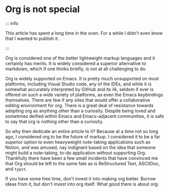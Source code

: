 # Org is not special

::: info

This article has spent a long time in the oven.  For a while I didn't even know that I wanted to publish it.

:::


Org is considered one of the better lightweight markup languages and it certainly has merits.  It is widely considered a superior alternative to markdown, which if one thinks briefly, is not at all challenging to do.

Org is widely supported on Emacs.  It is pretty much unsupported on most platforms, including Visual Studio code, any of the IDEs, and while it is somewhat accurately interpreted by GitHub and its ilk, seldom if ever is offered on such a wide variety of platforms, as even the Emacs keybindings themselves.  There are few if any sites that would offer a collaborative editing environment for org.  There is a great deal of resistance towards adopting org as anything other than a curiosity.  Despite being loved and sometimes deified within Emacs and Emacs-adjacent communities, it is safe to say that org is nothing other than a curiosity.

So why then dedicate an entire article to it?  Because at a time not so long ago, I considered org to be the future of markup.  I considered it to be a far superior option to even heavyweight note-taking applications such as Notion, and was amused, nay indignant based on the idea that someone might build a note-taking, to-do application without supporting Org.  Thankfully there have been a few small incidents that have convinced me that Org should be left to the same fate as is ReStructured Text, ASCIIDoc, and `typst`.  

If you have some free time, don't invest it into making org better.  Borrow ideas from it, but don't invest into org itself.  What good there is about org.  
